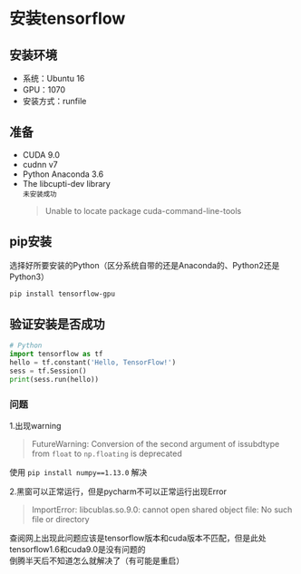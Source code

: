 # 安装tensorflow

## 安装环境

- 系统：Ubuntu 16
- GPU：1070
- 安装方式：runfile

## 准备

- CUDA 9.0
- cudnn v7
- Python Anaconda 3.6
- The libcupti-dev library \
  `未安装成功`
  > Unable to locate package cuda-command-line-tools

## pip安装
选择好所要安装的Python（区分系统自带的还是Anaconda的、Python2还是Python3）
``` bash
pip install tensorflow-gpu
```
## 验证安装是否成功

``` python
# Python
import tensorflow as tf
hello = tf.constant('Hello, TensorFlow!')
sess = tf.Session()
print(sess.run(hello))
```

### 问题

1.出现warning

> FutureWarning: Conversion of the second argument of issubdtype from `float` to `np.floating` is deprecated

使用 `pip install numpy==1.13.0` 解决

2.黑窗可以正常运行，但是pycharm不可以正常运行出现Error

> ImportError: libcublas.so.9.0: cannot open shared object file: No such file or directory 

查阅网上出现此问题应该是tensorflow版本和cuda版本不匹配，但是此处tensorflow1.6和cuda9.0是没有问题的 \
倒腾半天后不知道怎么就解决了（有可能是重启）


